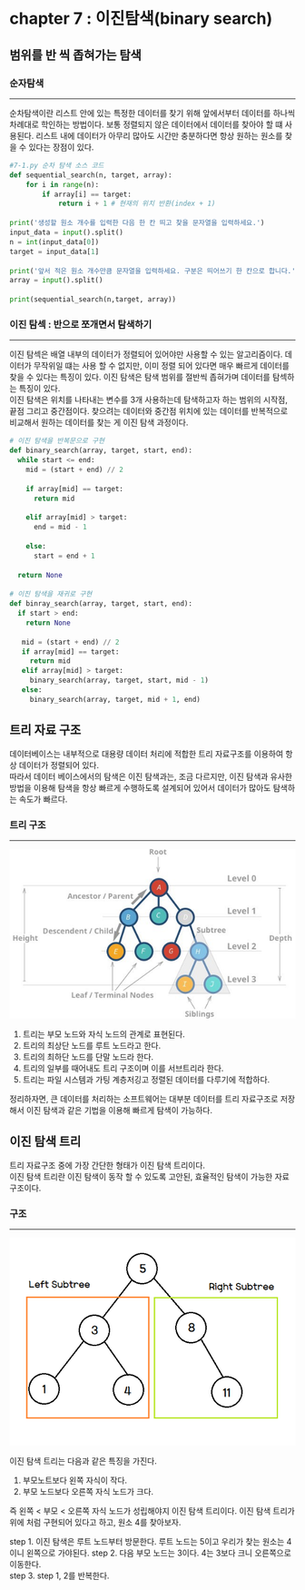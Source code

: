 # chapter 7 : 이진탐색(binary search)

## 범위를 반 씩 좁혀가는 탐색
### 순자탐색
---
순차탐색이란 리스트 안에 있는 특정한 데이터를 찾기 위해 앞에서부터 데이터를 하나씩 차례대로 학인하는 방법이다. 보통 정렬되지 않은 데이터에서 데이터를 찾아야 할 떄 사용된다. 리스트 내에 데이터가 아무리 많아도 시간만 충분하다면 항상 원하는 원소를 찾을 수 있다는 장점이 있다.
```python
#7-1.py 순차 탐색 소스 코드
def sequential_search(n, target, array):
    for i in range(n):
        if array[i] == target:
            return i + 1 # 현재의 위치 반환(index + 1)

print('생성할 원소 개수를 입력한 다음 한 칸 띄고 찾을 문자열을 입력하세요.')
input_data = input().split()
n = int(input_data[0])
target = input_data[1]

print('앞서 적은 원소 개수만큼 문자열을 입력하세요. 구분은 띄어쓰기 한 칸으로 합니다.')
array = input().split()

print(sequential_search(n,target, array))
```
### 이진 탐섹 : 반으로 쪼개면서 탐색하기
---
이진 탐섹은 배열 내부의 데이터가 정렬되어 있어야만 사용할 수 있는 알고리즘이다. 데이터가 무작위일 떄는 사용 할 수 없지만, 이미 정렬 되어 있다면 매우 빠르게 데이터를 찾을 수 있다는 특징이 있다. 이진 탐색은 탐색 범위를 절반씩 좁혀가며 데이터를 탐섹하는 특징이 있다.   
이진 탐색은 위치를 나타내는 변수를 3개 사용하는데 탐색하고자 하는 범위의 시작점, 끝점 그리고 중간점이다. 찾으려는 데이터와 중간점 위치에 있는 데이터를 반복적으로 비교해서 원하는 데이터를 찾는 게 이진 탐색 과정이다.
```python
# 이진 탐색을 반복문으로 구현
def binary_search(array, target, start, end):
  while start <= end:
    mid = (start + end) // 2
    
    if array[mid] == target:
      return mid
    
    elif array[mid] > target:
      end = mid - 1
    
    else:
      start = end + 1
    
  return None
 
# 이진 탐색을 재귀로 구현
def binray_search(array, target, start, end):
  if start > end:
    return None
   
   mid = (start + end) // 2
   if array[mid] == target:
     return mid
   elif array[mid] > target:
     binary_search(array, target, start, mid - 1)
   else:
     binary_search(array, target, mid + 1, end)
```

## 트리 자료 구조

데이터베이스는 내부적으로 대용량 데이터 처리에 적합한 트리 자료구조를 이용하여 항상 데이터가 정렬되어 있다.  
따라서 데이터 베이스에서의 탐색은 이진 탐색과는, 조금 다르지만, 이진 탐색과 유사한 방법을 이용해 탐색을 항상 빠르게 수행하도록 설계되어 있어서 데이터가 많아도 탐색하는 속도가 빠르다. 
### 트리 구조
--- 
<p align="center"><img src="img/tree_data_structure.jpeg"></p>   

1. 트리는 부모 노드와 자식 노드의 관계로 표현된다.   
2. 트리의 최상단 노드를 루트 노드라고 한다.  
3. 트리의 최하단 노드를 단말 노드라 한다.  
4. 트리의 일부를 때어내도 트리 구조이며 이를 서브트리라 한다.  
5. 트리는 파일 시스템과 가팅 계층저깅고 정렬된 데이터를 다루기에 적합하다.  

정리하자면, 큰 데이터를 처리하는 소프트웨어는 대부분 데이터를 트리 자료구조로 저장해서 이진 탐색과 같은 기법을 이용해 빠르게 탐색이 가능하다.   

## 이진 탐색 트리
트리 자료구조 중에 가장 간단한 형태가 이진 탐색 트리이다.   
이진 탐색 트리란 이진 탐색이 동작 할 수 있도록 고안된, 효율적인 탐색이 가능한 자료구조이다.
### 구조
---
<p align="center"><img src="img/binary_search_tree.png"></p>   

이진 탐색 트리는 다음과 같은 특징을 가진다.
1. 부모노트보다 왼쪽 자식이 작다.
2. 부모 노드보다 오른쪽 자식 노드가 크다.   

즉 왼쪽 < 부모 < 오른쪽 자식 노드가 성립해야지 이진 탐색 트리이다. 이진 탐색 트리가 위에 처럼 구현되어 있다고 하고, 원소 4를 찾아보자.

step 1. 이진 탐색은 루트 노드부터 방문한다. 루트 노드는 5이고 우리가 찾는 원소는 4이니 왼쪽으로 가야된다.
step 2. 다음 부모 노드는 3이다. 4는 3보다 크니 오른쪽으로 이동한다.   
step 3. step 1, 2를 반복한다.
